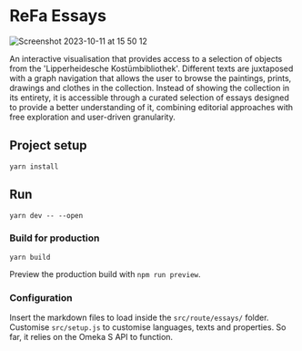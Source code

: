 # ReFa Essays
![Screenshot 2023-10-11 at 15 50 12](https://github.com/uclab-potsdam/refa-essays/assets/20107875/1f044cf6-d8de-46e2-a26e-6fab4613c908)


An interactive visualisation that provides access to a selection of objects from the 'Lipperheidesche Kostümbibliothek'.
Different texts are juxtaposed with a graph navigation that allows the user to browse the paintings, prints, drawings and clothes in the collection. Instead of showing the collection in its entirety, it is accessible through a curated selection of essays designed to provide a better understanding of it, combining editorial approaches with free exploration and user-driven granularity.

## Project setup

```
yarn install
```

## Run
```
yarn dev -- --open
```

### Build for production
```
yarn build
```

Preview the production build with `npm run preview`.

### Configuration

Insert the markdown files to load inside the `src/route/essays/` folder.
Customise `src/setup.js` to customise languages, texts and properties.
So far, it relies on the Omeka S API to function.
